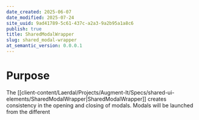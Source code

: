 ```yaml
---
date_created: 2025-06-07
date_modified: 2025-07-24
site_uuid: 9ad41789-5c61-437c-a2a3-9a2b95a1a8c6
publish: true
title: SharedModalWrapper
slug: shared_modal-wrapper
at_semantic_version: 0.0.0.1
---
```

# Purpose
The [[client-content/Laerdal/Projects/Augment-It/Specs/shared-ui-elements/SharedModalWrapper|SharedModalWrapper]] creates consistency in the opening and closing of modals.  Modals will be launched from the different 